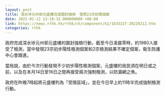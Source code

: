 ```yaml
---
layout: post
title: 深水埗元州邨元盛樓完成圍封強檢　發現23宗初陽個案
date: 2022-02-12 13:10:32.000000000 +08:00
link: https://news.rthk.hk/rthk/ch/component/k2/1633327-20220212.htm
categories: rthk
---
```


政府完成深水埗元州邨元盛樓的圍封強檢行動，截至今日凌晨零時，約1980人接受了檢測，當中發現23宗初步陽性檢測個案和2宗檢測結果不確定個案，衞生防護中心會跟進。

當局說，由於今次行動發現不少初步陽性檢測個案，元盛樓的居民須在明日或之前，以及在本月14日至16日之間再接受兩次強制檢測，以防漏網之魚。

政府在昨晚7時起將元盛樓列為「受限區域」，並在今日早上約11時半完成強制檢測行動。
